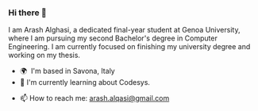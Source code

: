 ### Hi there 👋

I am Arash Alghasi, a dedicated final-year student at Genoa University, where I am pursuing my second Bachelor's degree in Computer Engineering.
I am currently focused on finishing my university degree and working on my thesis.

* 🌍  I'm based in Savona, Italy
* 🔭 I'm currently learning about Codesys.
- 📫 How to reach me: arash.alqasi@gmail.com
